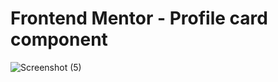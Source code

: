 # Frontend Mentor - Profile card component

![Screenshot (5)](https://user-images.githubusercontent.com/68109485/108250870-c894a400-717c-11eb-8382-1850756ff6b4.png)
